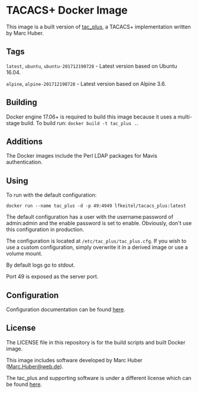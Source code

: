# TACACS+ Docker Image

This image is a built version of [tac_plus](http://www.pro-bono-publico.de/projects/),
a TACACS+ implementation written by Marc Huber.

## Tags

`latest`, `ubuntu`, `ubuntu-201712190728` - Latest version based on Ubuntu 16.04.

`alpine`, `alpine-201712190728` - Latest version based on Alpine 3.6.

## Building

Docker engine 17.06+ is required to build this image because it uses a multi-stage build.
To build run: `docker build -t tac_plus .`.

## Additions

The Docker images include the Perl LDAP packages for Mavis authentication.

## Using

To run with the default configuration:

```
docker run --name tac_plus -d -p 49:4949 lfkeitel/tacacs_plus:latest
```

The default configuration has a user with the username:password of admin:admin
and the enable password is set to enable. Obviously, don't use this configuration
in production.

The configuration is located at `/etc/tac_plus/tac_plus.cfg`. If you wish to use
a custom configuration, simply overwrite it in a derived image or use a volume mount.

By default logs go to stdout.

Port 49 is exposed as the server port.

## Configuration

Configuration documentation can be found
[here](http://www.pro-bono-publico.de/projects/unpacked/doc/tac_plus.pdf).

## License

The LICENSE file in this repository is for the build scripts and built Docker image.

This image includes software developed by Marc Huber (Marc.Huber@web.de).

The tac_plus and supporting software is under a different license which can be found
[here](http://www.pro-bono-publico.de/projects/unpacked/LICENSE).
